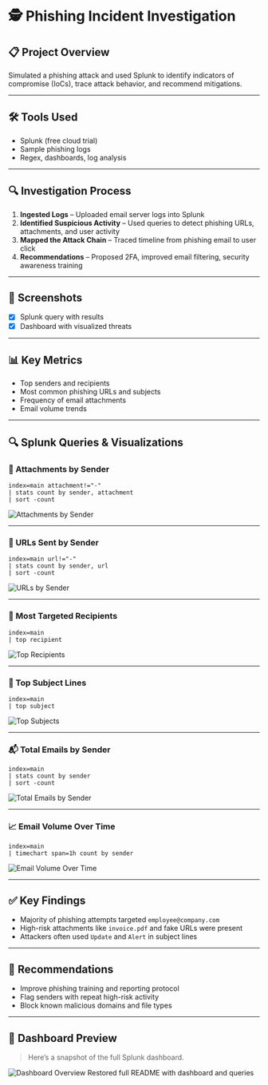 
# 🕵️ Phishing Incident Investigation

## 📋 Project Overview
Simulated a phishing attack and used Splunk to identify indicators of compromise (IoCs), trace attack behavior, and recommend mitigations.

---

## 🛠️ Tools Used
- Splunk (free cloud trial)
- Sample phishing logs
- Regex, dashboards, log analysis

---

## 🔍 Investigation Process
1. **Ingested Logs** – Uploaded email server logs into Splunk
2. **Identified Suspicious Activity** – Used queries to detect phishing URLs, attachments, and user activity
3. **Mapped the Attack Chain** – Traced timeline from phishing email to user click
4. **Recommendations** – Proposed 2FA, improved email filtering, security awareness training

---

## 📸 Screenshots
- [x] Splunk query with results
- [x] Dashboard with visualized threats

---

## 📊 Key Metrics
- Top senders and recipients
- Most common phishing URLs and subjects
- Frequency of email attachments
- Email volume trends

---

## 🔍 Splunk Queries & Visualizations

### 📎 Attachments by Sender
```spl
index=main attachment!="-" 
| stats count by sender, attachment 
| sort -count
```
![Attachments by Sender](./screenshots/attachments_by_sender.png)

---

### 🔗 URLs Sent by Sender
```spl
index=main url!="-" 
| stats count by sender, url 
| sort -count
```
![URLs by Sender](./screenshots/urls_by_sender.png)

---

### 🎯 Most Targeted Recipients
```spl
index=main 
| top recipient
```
![Top Recipients](./screenshots/top_recipients.png)

---

### 🧾 Top Subject Lines
```spl
index=main 
| top subject
```
![Top Subjects](./screenshots/top_subjects.png)

---

### 📬 Total Emails by Sender
```spl
index=main 
| stats count by sender 
| sort -count
```
![Total Emails by Sender](./screenshots/top_senders.png)

---

### 📈 Email Volume Over Time
```spl
index=main 
| timechart span=1h count by sender
```
![Email Volume Over Time](./screenshots/email_volume.png)

---

## ✅ Key Findings
- Majority of phishing attempts targeted `employee@company.com`
- High-risk attachments like `invoice.pdf` and fake URLs were present
- Attackers often used `Update` and `Alert` in subject lines

---

## 📌 Recommendations
- Improve phishing training and reporting protocol
- Flag senders with repeat high-risk activity
- Block known malicious domains and file types

---

## 📸 Dashboard Preview
> Here’s a snapshot of the full Splunk dashboard.

![Dashboard Overview](./screenshots/dashboard_full.png)
Restored full README with dashboard and queries
